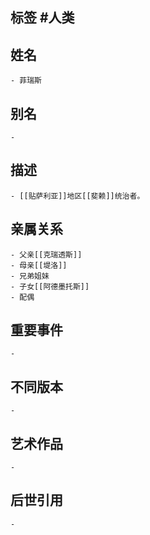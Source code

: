 ## 标签  #人类
## 姓名
	- 菲瑞斯
## 别名
	-
## 描述
	- [[贴萨利亚]]地区[[斐赖]]统治者。
## 亲属关系
	- 父亲[[克瑞透斯]]
	- 母亲[[堤洛]]
	- 兄弟姐妹
	- 子女[[阿德墨托斯]]
	- 配偶
## 重要事件
	-
## 不同版本
	-
## 艺术作品
	-
## 后世引用
	-

